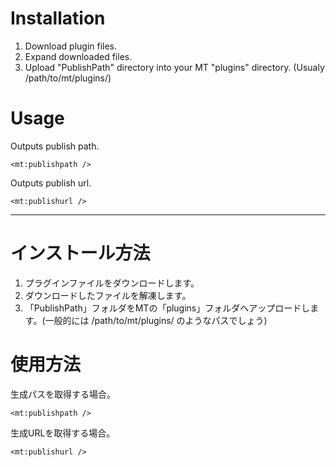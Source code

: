 # Installation #

  1. Download plugin files.
  1. Expand downloaded files.
  1. Upload "PublishPath" directory into your MT "plugins" directory. (Usualy /path/to/mt/plugins/)

# Usage #

Outputs publish path.
```
<mt:publishpath />
```

Outputs publish url.
```
<mt:publishurl />
```



---



# インストール方法 #

  1. プラグインファイルをダウンロードします。
  1. ダウンロードしたファイルを解凍します。
  1. 「PublishPath」フォルダをMTの「plugins」フォルダへアップロードします。(一般的には /path/to/mt/plugins/ のようなパスでしょう)

# 使用方法 #

生成パスを取得する場合。
```
<mt:publishpath />
```

生成URLを取得する場合。
```
<mt:publishurl />
```